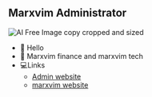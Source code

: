 ## Marxvim Administrator


![AI Free Image copy cropped and sized](https://user-images.githubusercontent.com/88463492/131051587-23b67237-6c3d-41cf-aadb-90283ee96ea2.jpeg)

- 👋 Hello
- 📨 Marxvim finance and marxvim tech
- 💻Links
  - [Admin website](https://marxvimAdmin.github.io) 
  - [marxvim website](www.marxvim.com)



